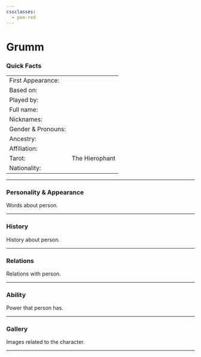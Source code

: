 ```yaml
---
cssclasses:
  - pen-red
---
```

# Grumm
### Quick Facts

|                    |                |
| ------------------ | -------------- |
| First Appearance:  |                |
| Based on:          |                |
| Played by:         |                |
| Full name:         |                |
| Nicknames:         |                |
| Gender & Pronouns: |                |
| Ancestry:          |                |
| Affiliation:       |                |
| Tarot:             | The Hierophant |
| Nationality:       |                |
***
### Personality & Appearance
Words about person.

***
### History
History about person.

***
### Relations
Relations with person.

***
### Ability
Power that person has.

***
### Gallery
Images related to the character.

***
